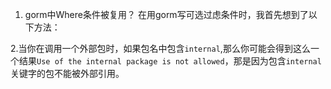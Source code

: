 1. gorm中Where条件被复用？
在用gorm写可选过虑条件时，我首先想到了以下方法：


2.当你在调用一个外部包时，如果包名中包含`internal`,那么你可能会得到这么一个结果`Use of the internal package is not allowed`，那是因为包含`internal`关键字的包不能被外部引用。